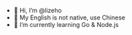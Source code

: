 - 👋 Hi, I’m @lizeho
- 👀 My English is not native, use Chinese
- 🌱 I’m currently learning Go & Node.js

<!---
lizeho/lizeho is a ✨ special ✨ repository because its `README.md` (this file) appears on your GitHub profile.
You can click the Preview link to take a look at your changes.
--->
